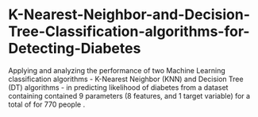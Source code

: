 # K-Nearest-Neighbor-and-Decision-Tree-Classification-algorithms-for-Detecting-Diabetes
Applying and analyzing the performance of two Machine Learning classification algorithms - K-Nearest Neighbor (KNN) and Decision Tree (DT) algorithms - in predicting likelihood of diabetes from a dataset containing contained 9 parameters (8 features, and 1 target variable) for a total of for 770 people . 
